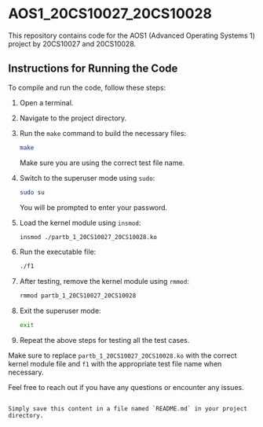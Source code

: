 # AOS1_20CS10027_20CS10028

This repository contains code for the AOS1 (Advanced Operating Systems 1) project by 20CS10027 and 20CS10028.

## Instructions for Running the Code

To compile and run the code, follow these steps:

1. Open a terminal.

2. Navigate to the project directory.

3. Run the `make` command to build the necessary files:

   ```bash
   make
   ```

   Make sure you are using the correct test file name.

4. Switch to the superuser mode using `sudo`:

   ```bash
   sudo su
   ```

   You will be prompted to enter your password.

5. Load the kernel module using `insmod`:

   ```bash
   insmod ./partb_1_20CS10027_20CS10028.ko
   ```

6. Run the executable file:

   ```bash
   ./f1
   ```

7. After testing, remove the kernel module using `rmmod`:

   ```bash
   rmmod partb_1_20CS10027_20CS10028
   ```

8. Exit the superuser mode:

   ```bash
   exit
   ```

9. Repeat the above steps for testing all the test cases.

Make sure to replace `partb_1_20CS10027_20CS10028.ko` with the correct kernel module file and `f1` with the appropriate test file name when necessary.

Feel free to reach out if you have any questions or encounter any issues.
```

Simply save this content in a file named `README.md` in your project directory.
